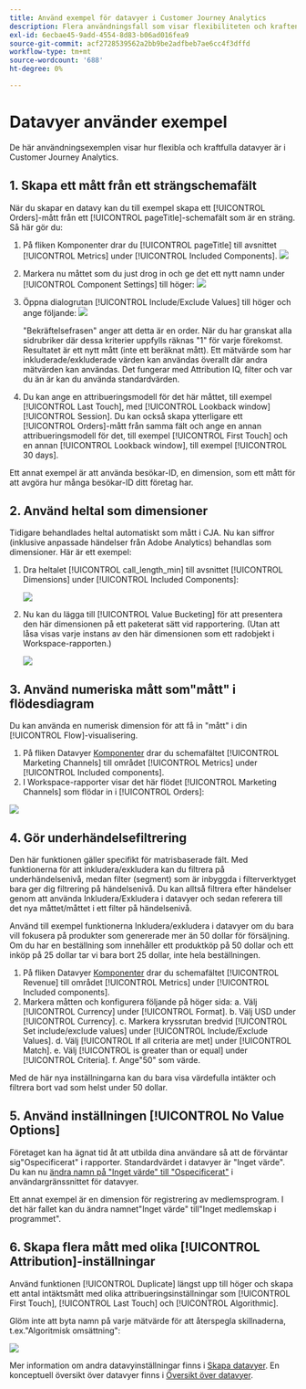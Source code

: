 ```yaml
---
title: Använd exempel för datavyer i Customer Journey Analytics
description: Flera användningsfall som visar flexibiliteten och kraften i datavyer i Customer Journey Analytics
exl-id: 6ecbae45-9add-4554-8d83-b06ad016fea9
source-git-commit: acf2728539562a2bb9be2adfbeb7ae6cc4f3dffd
workflow-type: tm+mt
source-wordcount: '688'
ht-degree: 0%

---
```


# Datavyer använder exempel

De här användningsexemplen visar hur flexibla och kraftfulla datavyer är i Customer Journey Analytics.

## 1. Skapa ett mått från ett strängschemafält

När du skapar en datavy kan du till exempel skapa ett [!UICONTROL Orders]-mått från ett [!UICONTROL pageTitle]-schemafält som är en sträng. Så här gör du:

1. På fliken Komponenter drar du [!UICONTROL pageTitle] till avsnittet [!UICONTROL Metrics] under [!UICONTROL Included Components].
   ![](assets/use-case1a.png)
1. Markera nu måttet som du just drog in och ge det ett nytt namn under [!UICONTROL Component Settings] till höger:
   ![](assets/orders.png)
1. Öppna dialogrutan [!UICONTROL Include/Exclude Values] till höger och ange följande:
   ![](assets/orders2.png)

   &quot;Bekräftelsefrasen&quot; anger att detta är en order. När du har granskat alla sidrubriker där dessa kriterier uppfylls räknas &quot;1&quot; för varje förekomst. Resultatet är ett nytt mått (inte ett beräknat mått). Ett mätvärde som har inkluderade/exkluderade värden kan användas överallt där andra mätvärden kan användas. Det fungerar med Attribution IQ, filter och var du än är kan du använda standardvärden.
1. Du kan ange en attribueringsmodell för det här måttet, till exempel [!UICONTROL Last Touch], med [!UICONTROL Lookback window] [!UICONTROL Session].
Du kan också skapa ytterligare ett [!UICONTROL Orders]-mått från samma fält och ange en annan attribueringsmodell för det, till exempel [!UICONTROL First Touch] och en annan [!UICONTROL Lookback window], till exempel [!UICONTROL 30 days].

Ett annat exempel är att använda besökar-ID, en dimension, som ett mått för att avgöra hur många besökar-ID ditt företag har.

## 2. Använd heltal som dimensioner

Tidigare behandlades heltal automatiskt som mått i CJA. Nu kan siffror (inklusive anpassade händelser från Adobe Analytics) behandlas som dimensioner. Här är ett exempel:

1. Dra heltalet [!UICONTROL call_length_min] till avsnittet [!UICONTROL Dimensions] under [!UICONTROL Included Components]:

   ![](assets/integers.png)

1. Nu kan du lägga till [!UICONTROL Value Bucketing] för att presentera den här dimensionen på ett paketerat sätt vid rapportering. (Utan att låsa visas varje instans av den här dimensionen som ett radobjekt i Workspace-rapporten.)

   ![](assets/bucketing.png)

## 3. Använd numeriska mått som&quot;mått&quot; i flödesdiagram

Du kan använda en numerisk dimension för att få in &quot;mått&quot; i din [!UICONTROL  Flow]-visualisering.

1. På fliken Datavyer [Komponenter](https://experienceleague.adobe.com/docs/analytics-platform/using/cja-dataviews/create-dataview.html?lang=en#configure-component-settings) drar du schemafältet [!UICONTROL Marketing Channels] till området [!UICONTROL Metrics] under [!UICONTROL Included components].
2. I Workspace-rapporter visar det här flödet [!UICONTROL Marketing Channels] som flödar in i [!UICONTROL Orders]:

![](assets/flow.png)

## 4. Gör underhändelsefiltrering

Den här funktionen gäller specifikt för matrisbaserade fält. Med funktionerna för att inkludera/exkludera kan du filtrera på underhändelsenivå, medan filter (segment) som är inbyggda i filterverktyget bara ger dig filtrering på händelsenivå. Du kan alltså filtrera efter händelser genom att använda Inkludera/Exkludera i datavyer och sedan referera till det nya måttet/måttet i ett filter på händelsenivå.

Använd till exempel funktionerna Inkludera/exkludera i datavyer om du bara vill fokusera på produkter som genererade mer än 50 dollar för försäljning. Om du har en beställning som innehåller ett produktköp på 50 dollar och ett inköp på 25 dollar tar vi bara bort 25 dollar, inte hela beställningen.

1. På fliken Datavyer [Komponenter](https://experienceleague.adobe.com/docs/analytics-platform/using/cja-dataviews/create-dataview.html?lang=en#configure-component-settings) drar du schemafältet [!UICONTROL Revenue] till området [!UICONTROL Metrics] under [!UICONTROL Included components].
1. Markera måtten och konfigurera följande på höger sida:
a. Välj [!UICONTROL Currency] under [!UICONTROL Format].
b. Välj USD under [!UICONTROL Currency].
c. Markera kryssrutan bredvid [!UICONTROL Set include/exclude values] under [!UICONTROL Include/Exclude Values].
d. Välj [!UICONTROL If all criteria are met] under [!UICONTROL Match].
e. Välj [!UICONTROL is greater than or equal] under [!UICONTROL Criteria].
f. Ange&quot;50&quot; som värde.

Med de här nya inställningarna kan du bara visa värdefulla intäkter och filtrera bort vad som helst under 50 dollar.

## 5. Använd inställningen [!UICONTROL No Value Options]

Företaget kan ha ägnat tid åt att utbilda dina användare så att de förväntar sig&quot;Ospecificerat&quot; i rapporter. Standardvärdet i datavyer är &quot;Inget värde&quot;. Du kan nu [ändra namn på &quot;Inget värde&quot; till &quot;Ospecificerat&quot;](https://experienceleague.adobe.com/docs/analytics-platform/using/cja-dataviews/create-dataview.html?lang=en#configure-no-value-options-settings) i användargränssnittet för datavyer.

Ett annat exempel är en dimension för registrering av medlemsprogram. I det här fallet kan du ändra namnet&quot;Inget värde&quot; till&quot;Inget medlemskap i programmet&quot;.

## 6. Skapa flera mått med olika [!UICONTROL Attribution]-inställningar

Använd funktionen [!UICONTROL Duplicate] längst upp till höger och skapa ett antal intäktsmått med olika attribueringsinställningar som [!UICONTROL First Touch], [!UICONTROL Last Touch] och [!UICONTROL Algorithmic].

Glöm inte att byta namn på varje mätvärde för att återspegla skillnaderna, t.ex.&quot;Algoritmisk omsättning&quot;:

![](assets/algo-revenue.png)

Mer information om andra datavyinställningar finns i [Skapa datavyer](/help/data-views/create-dataview.md).
En konceptuell översikt över datavyer finns i [Översikt över datavyer](/help/data-views/data-views.md).
